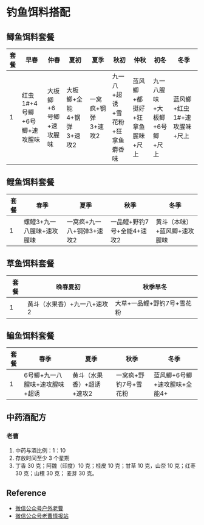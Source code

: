 # 钓鱼饵料搭配

## 鲫鱼饵料套餐

套餐|早春|仲春|夏初|夏季|秋初|仲秋|初冬|冬季
--------|--------|--------|--------|--------|--------|--------|--------|--------
1|红虫1#+4号鲫+6号鲫+速攻腥味|大板鲫+6号鲫+速攻腥味|大板鲫+全能4+钢弹3+速攻2|一窝疯+钢弹3+速攻2|九一八+超诱+雪花粉+狂拿鱼麝香味|蓝风鲫+都挺好+狂拿鱼腥味+尺上|九一八腥味+大板鲫+6号鲫+尺上|蓝风鲫+红虫1#+速攻腥味+尺上

## 鲤鱼饵料套餐

套餐|春季|夏季|秋季|冬季
--------|--------|--------|--------|--------
1|螺鲤3+九一八腥味+速攻腥味|一窝疯+九一八+钢弹3+速攻2|一品鲤+野钓7号+全能4+速攻2|黄斗（本味）+蓝风鲫+速攻腥味

## 草鱼饵料套餐

套餐|晚春夏初|秋季早冬
--------|--------|--------
1|黄斗（水果香）+九一八+速攻2|大草+一品鲤+野钓7号+雪花粉

## 鳊鱼饵料套餐

套餐|春季|夏季|秋季|冬季
--------|--------|--------|--------|--------
1|6号鲫+九一八腥味+速攻腥味+超诱|黄斗（水果香）+超诱+速攻2|一窝疯+野钓7号+雪花粉|蓝风鲫+6号鲫+速攻腥味+全能4+

## 中药酒配方

### 老曹

1. 中药与酒比例：1：10
2. 存放时间至少 3 个星期
3. 丁香 30 克；阿魏（印度）10 克；桂皮 10 克；甘草 10 克，山奈 10 克；红枣 30 克；山楂 30 克； 麦芽 30 克。


## Reference
- [微信公众号户外老曹](饵料配方)
- [微信公众号老曹情报站](饵料配方)